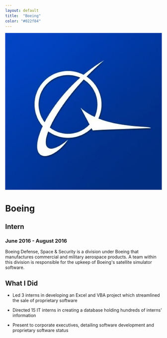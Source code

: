 ```yaml
---
layout: default
title:  "Boeing"
color: "#022f84"
---
```


![Boeing](/img/boeing.jpg)

# Boeing

## Intern

### June 2016 - August 2016

Boeing Defense, Space & Security is a division under Boeing that manufactures commercial and military aerospace products. A team within this division is responsible for the upkeep of Boeing's satellite simulator software. 

## What I Did

* Led 3 interns in developing an Excel and VBA project which streamlined the sale of proprietary software

* Directed 15 IT interns in creating a database holding hundreds of interns’ information

* Present to corporate executives, detailing software development and proprietary software status
